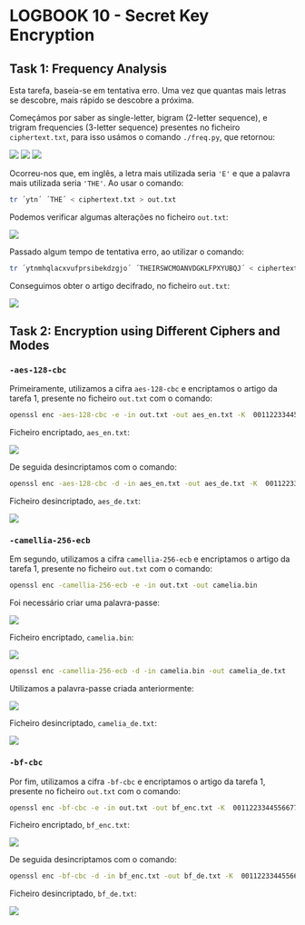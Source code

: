 # LOGBOOK 10 - Secret Key Encryption

## Task 1: Frequency Analysis

Esta tarefa, baseia-se em tentativa erro. Uma vez que quantas mais letras se descobre, mais rápido se descobre a próxima.

Começámos por saber as single-letter, bigram (2-letter sequence), e trigram frequencies (3-letter sequence) presentes no ficheiro `ciphertext.txt`, para isso usámos o comando `./freq.py`, que retornou:

![](../pictures/log10pic1.png)
![](../pictures/log10pic2.png)
![](../pictures/log10pic3.png)

Ocorreu-nos que, em inglês, a letra mais utilizada seria `'E'` e que a palavra mais utilizada seria `'THE'`. Ao usar o comando:

```bash
tr ´ytn´ ´THE´ < ciphertext.txt > out.txt
```

Podemos verificar algumas alterações no ficheiro `out.txt`:

![](../pictures/log10pic4.png)

Passado algum tempo de tentativa erro, ao utilizar o comando:

```bash
tr ´ytnmhqlacxvufprsibekdzgjo´ ´THEIRSWCMOANVDGKLFPXYUBQJ´ < ciphertext.txt > out.txt
```

Conseguimos obter o artigo decifrado, no ficheiro `out.txt`: 

![](../pictures/log10pic5.png)


## Task 2: Encryption using Different Ciphers and Modes

### `-aes-128-cbc`

Primeiramente, utilizamos a cifra `aes-128-cbc` e encriptamos o artigo da tarefa 1, presente no ficheiro `out.txt` com o comando:

```bash
openssl enc -aes-128-cbc -e -in out.txt -out aes_en.txt -K  00112233445566778889aabbccddeeff -iv 0102030405060708
```
Ficheiro encriptado, `aes_en.txt`:

![](../pictures/log10pic6.png)

De seguida desincriptamos com o comando:

```bash
openssl enc -aes-128-cbc -d -in aes_en.txt -out aes_de.txt -K  00112233445566778889aabbccddeeff -iv 0102030405060708
```

Ficheiro desincriptado, `aes_de.txt`:

![](../pictures/log10pic7.png)

### `-camellia-256-ecb`

Em segundo, utilizamos a cifra `camellia-256-ecb` e encriptamos o artigo da tarefa 1, presente no ficheiro `out.txt` com o comando:

```bash
openssl enc -camellia-256-ecb -e -in out.txt -out camelia.bin
```

Foi necessário criar uma palavra-passe:

![](../pictures/log10pic8.png)

Ficheiro encriptado, `camelia.bin`:

![](../pictures/log10pic9.png)

```bash
openssl enc -camellia-256-ecb -d -in camelia.bin -out camelia_de.txt 
```

Utilizamos a palavra-passe criada anteriormente:

![](../pictures/log10pic10.png)

Ficheiro desincriptado, `camelia_de.txt`:

![](../pictures/log10pic11.png)

### `-bf-cbc`

Por fim, utilizamos a cifra `-bf-cbc` e encriptamos o artigo da tarefa 1, presente no ficheiro `out.txt` com o comando:

```bash
openssl enc -bf-cbc -e -in out.txt -out bf_enc.txt -K  00112233445566778889aabbccddeeff -iv 0102030405060708 
```

Ficheiro encriptado, `bf_enc.txt`:

![](../pictures/log10pic12.png)

De seguida desincriptamos com o comando:

```bash
openssl enc -bf-cbc -d -in bf_enc.txt -out bf_de.txt -K  00112233445566778889aabbccddeeff -iv 0102030405060708

```

Ficheiro desincriptado, `bf_de.txt`:

![](../pictures/log10pic13.png)


